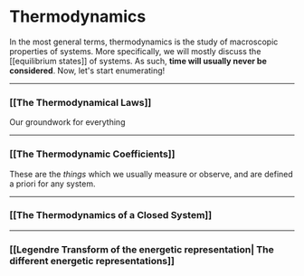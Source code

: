 # Thermodynamics
In the most general terms, thermodynamics is the study of macroscopic properties of systems. More specifically, we will mostly discuss the [[equilibrium states]] of systems. As such, **time will usually never be considered**. Now, let's start enumerating!

---

### [[The Thermodynamical Laws]]
Our groundwork for everything

---
### [[The Thermodynamic Coefficients]]

These are the *things* which we usually measure or observe, and are defined a priori for any system.

---
### [[The Thermodynamics of a Closed System]]

---

### [[Legendre Transform of the energetic representation| The different energetic representations]]